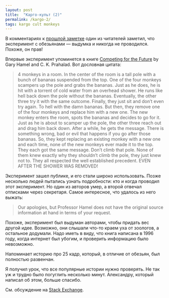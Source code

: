 ```yaml
---
layout: post
title:  "Карго-культ (2)"
permalink: /kargo-2/
tags: kargo cult monkeys
---
```


В комментариях к [прошлой заметке](/kargo-1/) один из читателей заметил, что
эксперимент с обезьянами — выдумка и никогда не проводился. Похоже, он прав!

[book]: https://www.amazon.com/dp/0875847161

Впервые эксперимент упоминется в книге [Competing for the Future][book] by Gary
Hamel and C. K. Prahalad. Вот дословная цитата:

> 4 monkeys in a room. In the center of the room is a tall pole with a bunch of
> bananas suspended from the top. One of the four monkeys scampers up the pole and
> grabs the bananas. Just as he does, he is hit with a torrent of cold water from
> an overhead shower. He runs like hell back down the pole without the
> bananas. Eventually, the other three try it with the same outcome. Finally, they
> just sit and don’t even try again. To hell with the damn bananas. But then, they
> remove one of the four monkeys and replace him with a new one. The new monkey
> enters the room, spots the bananas and decides to go for it. Just as he is about
> to scamper up the pole, the other three reach out and drag him back down. After
> a while, he gets the message. There is something wrong, bad or evil that happens
> if you go after those bananas. So, they kept replacing an existing monkey with a
> new one and each time, none of the new monkeys ever made it to the top. They
> each got the same message. Don’t climb that pole. None of them knew exactly why
> they shouldn’t climb the pole, they just knew not to. They all respected the
> well established precedent. EVEN AFTER THE SHOWER WAS REMOVED!

Эксперимент зашел публике, и его стали широко использовать. Позже несколько
людей пытались узнать подробности: кто и когда проводил этот эксперимент. Но
один из авторов умер, а второй отвечал отписками через секретаря. Самое
интересное, что удалось из него выжать:

> Our apologies, but Professor Hamel does not have the original source
> information at hand in terms of your request.

Похоже, эксперимент был выдуман авторами, чтобы придать вес другой
идее. Возможно, они слышали что-то краем уха от зоологов, а остальное
додумали. Надо иметь в виду, что книга написана в 1996 году, когда интернет был
убогим, и проверить информацию было невозможно.

Напоминает историю про 25 кадр, который, в отличие от обезьян, был полностью
развенчан.

Я получил урок, что все популярные истории нужно проверять. Не так уж и трудно
было погуглить несколько минут. Александру, который написал об этом, больше
спасибо.

[stack]: https://skeptics.stackexchange.com/questions/6828/was-the-experiment-with-five-monkeys-a-ladder-a-banana-and-a-water-spray-condu

См. обсуждение на [Stack Exchange][stack].
